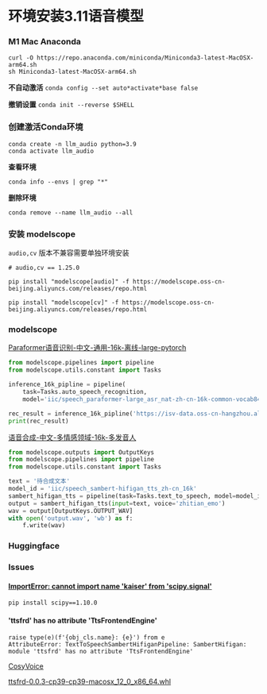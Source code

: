 # 环境安装3.11语音模型

###  M1 Mac Anaconda

```shell
curl -O https://repo.anaconda.com/miniconda/Miniconda3-latest-MacOSX-arm64.sh
sh Miniconda3-latest-MacOSX-arm64.sh
```

**不自动激活** `conda config --set auto*activate*base false`

**撤销设置** `conda init --reverse $SHELL`

### 创建激活Conda环境

```shell
conda create -n llm_audio python=3.9
conda activate llm_audio
```

**查看环境**

```shell
conda info --envs | grep "*"
```

**删除环境**

```shell
conda remove --name llm_audio --all
```

### 安装 modelscope

`audio,cv` 版本不兼容需要单独环境安装

```shell
# audio,cv == 1.25.0

pip install "modelscope[audio]" -f https://modelscope.oss-cn-beijing.aliyuncs.com/releases/repo.html

pip install "modelscope[cv]" -f https://modelscope.oss-cn-beijing.aliyuncs.com/releases/repo.html
```

### modelscope

[Paraformer语音识别-中文-通用-16k-离线-large-pytorch](https://www.modelscope.cn/models/iic/speech_paraformer-large_asr_nat-zh-cn-16k-common-vocab8404-pytorch/summary)

```python
from modelscope.pipelines import pipeline
from modelscope.utils.constant import Tasks

inference_16k_pipline = pipeline(
    task=Tasks.auto_speech_recognition,
    model='iic/speech_paraformer-large_asr_nat-zh-cn-16k-common-vocab8404-pytorch')

rec_result = inference_16k_pipline('https://isv-data.oss-cn-hangzhou.aliyuncs.com/ics/MaaS/ASR/test_audio/asr_example_zh.wav')
print(rec_result)
```

[语音合成-中文-多情感领域-16k-多发音人](https://www.modelscope.cn/models/iic/speech_sambert-hifigan_tts_zh-cn_16k)

```python
from modelscope.outputs import OutputKeys
from modelscope.pipelines import pipeline
from modelscope.utils.constant import Tasks

text = '待合成文本'
model_id = 'iic/speech_sambert-hifigan_tts_zh-cn_16k'
sambert_hifigan_tts = pipeline(task=Tasks.text_to_speech, model=model_id)
output = sambert_hifigan_tts(input=text, voice='zhitian_emo')
wav = output[OutputKeys.OUTPUT_WAV]
with open('output.wav', 'wb') as f:
    f.write(wav)
```

### Huggingface



### Issues

#### [ImportError: cannot import name 'kaiser' from 'scipy.signal' ](https://github.com/kan-bayashi/ParallelWaveGAN/issues/430)

`pip install scipy==1.10.0 `

#### 'ttsfrd' has no attribute 'TtsFrontendEngine'

```
raise type(e)(f'{obj_cls.name}: {e}') from e
AttributeError: TextToSpeechSambertHifiganPipeline: SambertHifigan: module 'ttsfrd' has no attribute 'TtsFrontendEngine'
```

[CosyVoice](https://github.com/FunAudioLLM/CosyVoice)

[ttsfrd-0.0.3-cp39-cp39-macosx_12_0_x86_64.whl](https://modelscope.oss-cn-beijing.aliyuncs.com/releases/ttsfrd-0.0.3-cp39-cp39-macosx_12_0_x86_64.whl)